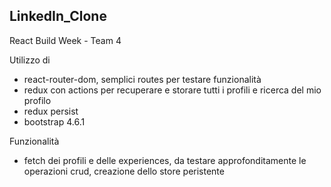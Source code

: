 ## LinkedIn_Clone

React Build Week - Team 4

Utilizzo di

-   react-router-dom, semplici routes per testare funzionalità
-   redux con actions per recuperare e storare tutti i profili e ricerca del mio profilo
-   redux persist
-   bootstrap 4.6.1

Funzionalità

-   fetch dei profili e delle experiences, da testare approfonditamente le operazioni crud, creazione dello store peristente
